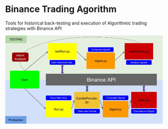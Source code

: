 # Binance Trading Agorithm 
Tools for historical back-testing and execution of Algorithmic trading strategies with Binance API

![alt text](https://github.com/AleBuser/Binance-EasyBot/blob/master/EasyBot%20Architecture.jpg)
